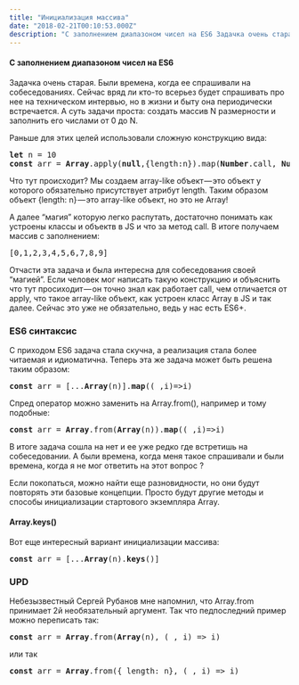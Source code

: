 ```yaml
---
title: "Инициализация массива"
date: "2018-02-21T00:10:53.000Z"
description: "С заполнением диапазоном чисел на ES6 Задачка очень старая. Были времена, когда ее спрашивали на собеседованиях. Сейчас вряд ли "
---
```


<h4>С заполнением диапазоном чисел на ES6</h4>
<p>Задачка очень старая. Были времена, когда ее спрашивали на собеседованиях. Сейчас вряд ли кто-то всерьез будет спрашивать про нее на техническом интервью, но в жизни и быту она периодически встречается. А суть задачи проста: создать массив N размерности и заполнить его числами от 0 до N.</p>
<p>Раньше для этих целей использовали сложную конструкцию вида:</p>
<pre><strong>let</strong> n = 10<br><strong>const</strong> arr = <strong>Array</strong>.apply(<strong>null</strong>,{length:n}).map(<strong>Number</strong>.call, <strong>Number</strong>)</pre>
<p>Что тут происходит? Мы создаем array-like объект — это объект у которого обязательно присутствует атрибут length. Таким образом объект {length: n} — это array-like объект, но это не Array!</p>
<p>А далее “магия” которую легко распутать, достаточно понимать как устроены классы и объектв в JS и что за метод call. В итоге получаем массив с заполнением:</p>
<pre>[0,1,2,3,4,5,6,7,8,9]</pre>
<p>Отчасти эта задача и была интересна для собеседования своей “магией”. Если человек мог написать такую конструкцию и объяснить что тут просиходит — он точно знал как работает call, чем отличается от apply, что такое array-like объект, как устроен класс Array в JS и так далее. Сейчас это уже не обязательно, ведь у нас есть ES6+.</p>
<h3>ES6 синтаксис</h3>
<p>С приходом ES6 задача стала скучна, а реализация стала более читаемая и идиоматична. Теперь эта же задача может быть решена таким образом:</p>
<pre><strong>const</strong> arr = [...<strong>Array</strong>(n)].<strong>map</strong>((_,i)=&gt;i)</pre>
<p>Спред оператор можно заменить на Array.from(), например и тому подобные:</p>
<pre><strong>const</strong> arr = <strong>Array</strong>.from(<strong>Array</strong>(n)).<strong>map</strong>((_,i)=&gt;i)</pre>
<p>В итоге задача сошла на нет и ее уже редко где встретишь на собеседовании. А были времена, когда меня такое спрашивали и были времена, когда я не мог ответить на этот вопрос ?</p>
<p>Если покопаться, можно найти еще разновидности, но они будут повторять эти базовые концепции. Просто будут другие методы и способы инициализации стартового экземпляра Array.</p>
<h4>Array.keys()</h4>
<p>Вот еще интересный вариант инициализации массива:</p>
<pre><strong>const</strong> arr = [...<strong>Array</strong>(n).<strong>keys</strong>()]</pre>
<h3>UPD</h3>
<p>Небезызвестный Сергей Рубанов мне напомнил, что Array.from принимает 2й необязательный аргумент. Так что педпоследний пример можно переписать так:</p>
<pre><strong>const</strong> arr = <strong>Array</strong>.from(<strong>Array</strong>(n), (_, i) =&gt; i)</pre>
<p>или так</p>
<pre><strong>const</strong> arr = <strong>Array</strong>.from({ length: n}, (_, i) =&gt; i)</pre>


